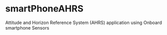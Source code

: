# smartPhoneAHRS
Attitude and Horizon Reference System (AHRS) application using Onboard smartphone Sensors

